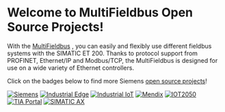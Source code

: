 # Welcome to MultiFieldbus Open Source Projects!

With the [MultiFieldbus](http://siemens.com/multifieldbus) , you can easily and flexibly use different fieldbus systems with the SIMATIC ET 200.
Thanks to protocol support from PROFINET, Ethernet/IP and Modbus/TCP, the MultiFieldbus is designed for use on a wide variety of Ethernet controllers.

Click on the badges below to find more Siemens [open source projects](https://opensource.siemens.com)!

[![Siemens](https://img.shields.io/badge/github-siemens-009999?logo=github)](https://github.com/siemens)
[![Industrial Edge](https://img.shields.io/badge/github-industrial%20edge-blue?logo=github)](https://github.com/industrial-edge)
[![Industrial IoT](https://img.shields.io/badge/github-industrial%20iot-003751?logo=github)](https://github.com/mindsphere)
[![Mendix](https://img.shields.io/badge/github-mendix-0595db?logo=github)](https://github.com/mendix)
[![IOT2050](https://img.shields.io/badge/github-iot2050-green?logo=github)](https://github.com/SIMATICmeetsLinux)
[![TIA Portal](https://img.shields.io/badge/github-tia%20portal-02D8A0?logo=github)](https://github.com/tia-portal-applications)
[![SIMATIC AX](https://img.shields.io/badge/github-simatic%20ax-00a9bd?logo=github)](https://github.com/simatic-ax)
